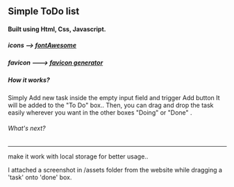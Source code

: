 ## Simple ToDo list
#### Built using Html, Css, Javascript.
##### icons --> [fontAwesome](https://fontawesome.com/icons)
##### favicon ---> [favicon generator](https://favicon.io/favicon-generator/)
##### How it works?
Simply Add new task inside the empty input field and trigger Add button
It will be added to the "To Do" box..
Then, you can drag and drop the task easily wherever you want in the other boxes "Doing" or "Done" .
###### What's next?
---
make it work with local storage for better usage..

I attached a screenshot in /assets folder from the website while dragging a 'task' onto 'done' box.
